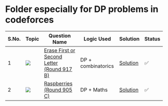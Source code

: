 # Folder especially for DP problems in codeforces


S.No. | Topic | Question Name | Logic Used | Solution | Status |
------|---------------|------------|-------|------|------|
1 | ![](https://img.shields.io/badge/DP-f0772b?style=for-the-badge&logo=array&logoColor=black) | [Erase First or Second Letter (Round 917 B)](https://codeforces.com/problemset/problem/1917/B) | DP  + combinatorics| [Solution](https://github.com/himanshugupta09/Competitive_Programming/blob/main/Codeforces-DP/B.Erase-first-or-second-Letter.py) | ✅ |
2 | ![](https://img.shields.io/badge/DP-f0772b?style=for-the-badge&logo=array&logoColor=black) | [Raspberries (Round 905 C)](https://codeforces.com/problemset/problem/1883/C) | DP  + Maths| [Solution](https://github.com/himanshugupta09/Competitive_Programming/blob/main/Codeforces-DP/C-Raspberries.py) | ✅ |





